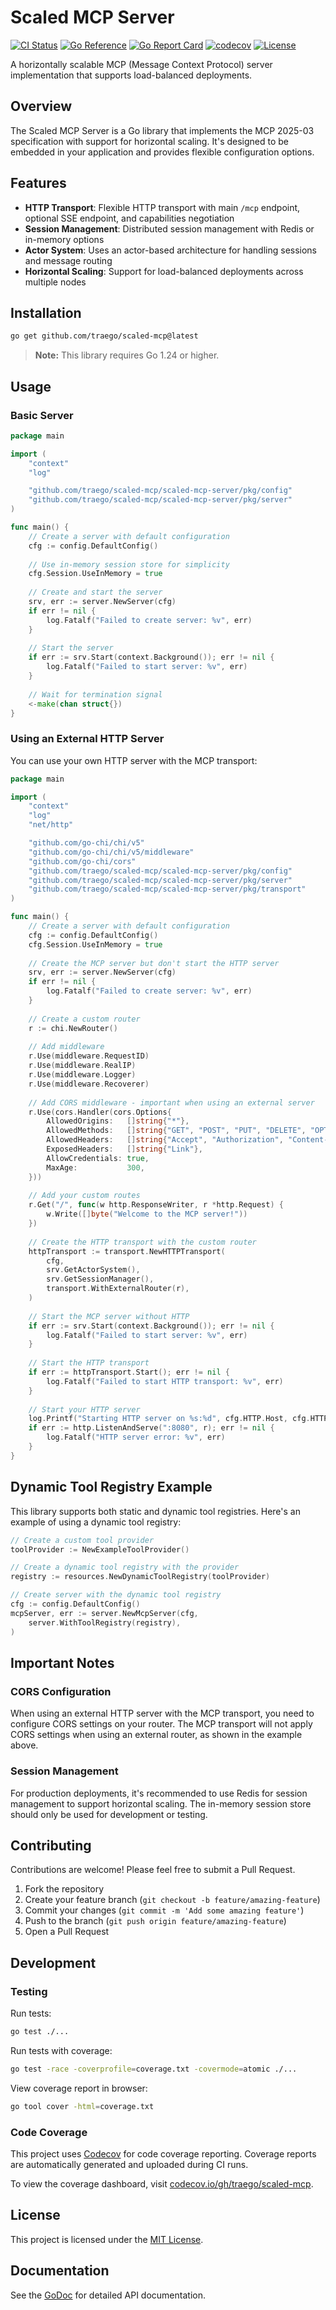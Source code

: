 # Scaled MCP Server

[![CI Status](https://github.com/traego/scaled-mcp/actions/workflows/ci.yml/badge.svg)](https://github.com/traego/scaled-mcp/actions/workflows/ci.yml)
[![Go Reference](https://pkg.go.dev/badge/github.com/traego/scaled-mcp.svg)](https://pkg.go.dev/github.com/traego/scaled-mcp)
[![Go Report Card](https://goreportcard.com/badge/github.com/traego/scaled-mcp)](https://goreportcard.com/report/github.com/traego/scaled-mcp)
[![codecov](https://codecov.io/gh/traego/scaled-mcp/branch/main/graph/badge.svg)](https://codecov.io/gh/traego/scaled-mcp)
[![License](https://img.shields.io/github/license/traego/scaled-mcp)](https://github.com/traego/scaled-mcp/blob/main/LICENSE)

A horizontally scalable MCP (Message Context Protocol) server implementation that supports load-balanced deployments.

## Overview

The Scaled MCP Server is a Go library that implements the MCP 2025-03 specification with support for horizontal scaling. It's designed to be embedded in your application and provides flexible configuration options.

## Features

- **HTTP Transport**: Flexible HTTP transport with main `/mcp` endpoint, optional SSE endpoint, and capabilities negotiation
- **Session Management**: Distributed session management with Redis or in-memory options
- **Actor System**: Uses an actor-based architecture for handling sessions and message routing
- **Horizontal Scaling**: Support for load-balanced deployments across multiple nodes

## Installation

```bash
go get github.com/traego/scaled-mcp@latest
```

> **Note:** This library requires Go 1.24 or higher.

## Usage

### Basic Server

```go
package main

import (
	"context"
	"log"

	"github.com/traego/scaled-mcp/scaled-mcp-server/pkg/config"
	"github.com/traego/scaled-mcp/scaled-mcp-server/pkg/server"
)

func main() {
	// Create a server with default configuration
	cfg := config.DefaultConfig()
	
	// Use in-memory session store for simplicity
	cfg.Session.UseInMemory = true
	
	// Create and start the server
	srv, err := server.NewServer(cfg)
	if err != nil {
		log.Fatalf("Failed to create server: %v", err)
	}
	
	// Start the server
	if err := srv.Start(context.Background()); err != nil {
		log.Fatalf("Failed to start server: %v", err)
	}
	
	// Wait for termination signal
	<-make(chan struct{})
}
```

### Using an External HTTP Server

You can use your own HTTP server with the MCP transport:

```go
package main

import (
	"context"
	"log"
	"net/http"

	"github.com/go-chi/chi/v5"
	"github.com/go-chi/chi/v5/middleware"
	"github.com/go-chi/cors"
	"github.com/traego/scaled-mcp/scaled-mcp-server/pkg/config"
	"github.com/traego/scaled-mcp/scaled-mcp-server/pkg/server"
	"github.com/traego/scaled-mcp/scaled-mcp-server/pkg/transport"
)

func main() {
	// Create a server with default configuration
	cfg := config.DefaultConfig()
	cfg.Session.UseInMemory = true
	
	// Create the MCP server but don't start the HTTP server
	srv, err := server.NewServer(cfg)
	if err != nil {
		log.Fatalf("Failed to create server: %v", err)
	}
	
	// Create a custom router
	r := chi.NewRouter()
	
	// Add middleware
	r.Use(middleware.RequestID)
	r.Use(middleware.RealIP)
	r.Use(middleware.Logger)
	r.Use(middleware.Recoverer)
	
	// Add CORS middleware - important when using an external server
	r.Use(cors.Handler(cors.Options{
		AllowedOrigins:   []string{"*"},
		AllowedMethods:   []string{"GET", "POST", "PUT", "DELETE", "OPTIONS"},
		AllowedHeaders:   []string{"Accept", "Authorization", "Content-Type", "X-CSRF-Token"},
		ExposedHeaders:   []string{"Link"},
		AllowCredentials: true,
		MaxAge:           300,
	}))
	
	// Add your custom routes
	r.Get("/", func(w http.ResponseWriter, r *http.Request) {
		w.Write([]byte("Welcome to the MCP server!"))
	})
	
	// Create the HTTP transport with the custom router
	httpTransport := transport.NewHTTPTransport(
		cfg,
		srv.GetActorSystem(),
		srv.GetSessionManager(),
		transport.WithExternalRouter(r),
	)
	
	// Start the MCP server without HTTP
	if err := srv.Start(context.Background()); err != nil {
		log.Fatalf("Failed to start server: %v", err)
	}
	
	// Start the HTTP transport
	if err := httpTransport.Start(); err != nil {
		log.Fatalf("Failed to start HTTP transport: %v", err)
	}
	
	// Start your HTTP server
	log.Printf("Starting HTTP server on %s:%d", cfg.HTTP.Host, cfg.HTTP.Port)
	if err := http.ListenAndServe(":8080", r); err != nil {
		log.Fatalf("HTTP server error: %v", err)
	}
}
```

## Dynamic Tool Registry Example

This library supports both static and dynamic tool registries. Here's an example of using a dynamic tool registry:

```go
// Create a custom tool provider
toolProvider := NewExampleToolProvider()

// Create a dynamic tool registry with the provider
registry := resources.NewDynamicToolRegistry(toolProvider)

// Create server with the dynamic tool registry
cfg := config.DefaultConfig()
mcpServer, err := server.NewMcpServer(cfg,
    server.WithToolRegistry(registry),
)
```

## Important Notes

### CORS Configuration

When using an external HTTP server with the MCP transport, you need to configure CORS settings on your router. The MCP transport will not apply CORS settings when using an external router, as shown in the example above.

### Session Management

For production deployments, it's recommended to use Redis for session management to support horizontal scaling. The in-memory session store should only be used for development or testing.

## Contributing

Contributions are welcome! Please feel free to submit a Pull Request.

1. Fork the repository
2. Create your feature branch (`git checkout -b feature/amazing-feature`)
3. Commit your changes (`git commit -m 'Add some amazing feature'`)
4. Push to the branch (`git push origin feature/amazing-feature`)
5. Open a Pull Request

## Development

### Testing

Run tests:

```bash
go test ./...
```

Run tests with coverage:

```bash
go test -race -coverprofile=coverage.txt -covermode=atomic ./...
```

View coverage report in browser:

```bash
go tool cover -html=coverage.txt
```

### Code Coverage

This project uses [Codecov](https://codecov.io/) for code coverage reporting. Coverage reports are automatically generated and uploaded during CI runs.

To view the coverage dashboard, visit [codecov.io/gh/traego/scaled-mcp](https://codecov.io/gh/traego/scaled-mcp).

## License

This project is licensed under the [MIT License](LICENSE).

## Documentation

See the [GoDoc](https://pkg.go.dev/github.com/traego/scaled-mcp) for detailed API documentation.
